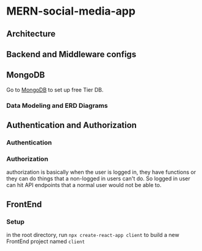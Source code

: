 # MERN-social-media-app

## Architecture

## Backend and Middleware configs

## MongoDB
Go to [MongoDB](https://www.mongodb.com) to set up free Tier DB.

### Data Modeling and ERD Diagrams

## Authentication and Authorization
### Authentication

### Authorization
authorization is basically when the user is logged in, they have functions or they can do things that a non-logged in users can't do. So logged in user can hit API endpoints that a normal user would not be able to.

## FrontEnd
### Setup
in the root directory, run `npx create-react-app client` to build a new FrontEnd project named `client`